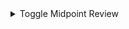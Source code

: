

<details>
  <summary>Toggle Midpoint Review</summary>
  
#### Before meeting
  
##### VFS actions
Navigate to reference link: [Midpoint Review Guidance](https://depo-platform-documentation.scrollhelp.site/collaboration-cycle/midpoint-review)  
- [ ] Schedule your Midpoint Review when ready:
   - Open the [Calendly midpoint review calendar](https://calendly.com/collaboration-cycle/design-intent-or-midpoint-review)
   - Select a date and time and click “Confirm”
   - Add your name and email
   - Click "Add Guests" and enter the VFS meeting attendees email addresses
      - Invite all relevant VFS team members, including accessibility support, product owners, and other VA stakeholders
   - Click "Schedule Event"
- [ ] Check this box if you'd like this review to be asynchronous (Please refer to the [Midpoint Review guidance](https://depo-platform-documentation.scrollhelp.site/collaboration-cycle/Midpoint-review.1781039167.html) for the difference between a synchronous meeting and an asynchronous review)
- [ ] Link all artifacts **ONLY** in the Midpoint Review artifacts section below at least two days before the scheduled Midpoint Review.  **Do NOT add artifacts to Comments section** 

**Midpoint Review artifacts**

See Platform guidance on [Midpoint Review artifacts](https://depo-platform-documentation.scrollhelp.site/collaboration-cycle/midpoint-review#Midpointreview-Artifacts). Platform feedback is based solely on the artifacts provided, as reviewed during the two days before the Midpoint Review meeting. Any work not included in the artifacts below or any ongoing work taking place during the review period may not be reflected in that feedback.

**Required artifacts**
- [ ] Design prototype or high-fidelity mockup (must include mobile prototype/mockup)
  - Specify which pages are included in the review
- [ ] Up to date user flow
  - [Guidance on user flows](https://github.com/department-of-veterans-affairs/va.gov-team/blob/master/products/information-architecture/standards/user-flow-guidance.md)
- [ ] If working with [Sitewide CAIA](https://depo-platform-documentation.scrollhelp.site/collaboration-cycle/sitewide-content-and-ia-intake-request), link to CAIA intake ticket. 

**Not required, but nice to have artifacts**
- [ ] Accessibility annotations included as part of your design
- [ ] Research plan
- Links to specific CAIA artifacts:
  - [ ] IA spec
  - [ ] Content source of truth
- Any other artifacts you have so far
 
##### Platform actions
- [ ] Slack thread with VFS team
- [ ] Meeting date/time:

#### After meeting
  
##### Platform actions

* Accessibility
  * [ ] Feedback added to milestone
  * [ ] No feedback
* Content
  * [ ] Feedback added to milestone
  * [ ] No feedback
* Design
  * [ ] Feedback added to milestone
  * [ ] No feedback
* IA
  * [ ] Feedback added to milestone
  * [ ] No feedback
* [ ] Update this ticket with the Zoom recording
  - Recording link
  - Passcode: 
  
##### VFS actions
  
- [ ] Review feedback tickets and comment on the ticket if there are any questions or concerns


